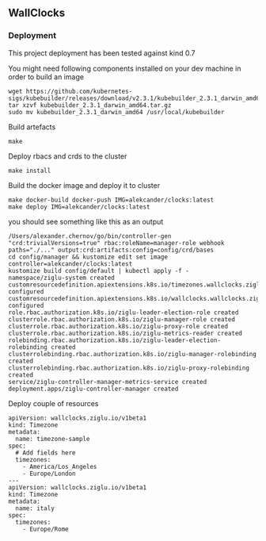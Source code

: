 ## WallClocks
### Deployment
This project deployment has been tested against kind 0.7

You might need following components installed on your dev machine in order to build an image
```
wget https://github.com/kubernetes-sigs/kubebuilder/releases/download/v2.3.1/kubebuilder_2.3.1_darwin_amd64.tar.gz
tar xzvf kubebuilder_2.3.1_darwin_amd64.tar.gz
sudo mv kubebuilder_2.3.1_darwin_amd64 /usr/local/kubebuilder
```
Build artefacts
```
make
```

Deploy rbacs and crds to the cluster
```
make install
```

Build the docker image and deploy it to cluster
```
make docker-build docker-push IMG=alekcander/clocks:latest  
make deploy IMG=alekcander/clocks:latest 
```
you should see something like this as an output
```
/Users/alexander.chernov/go/bin/controller-gen "crd:trivialVersions=true" rbac:roleName=manager-role webhook paths="./..." output:crd:artifacts:config=config/crd/bases
cd config/manager && kustomize edit set image controller=alekcander/clocks:latest
kustomize build config/default | kubectl apply -f -
namespace/ziglu-system created
customresourcedefinition.apiextensions.k8s.io/timezones.wallclocks.ziglu.io configured
customresourcedefinition.apiextensions.k8s.io/wallclocks.wallclocks.ziglu.io configured
role.rbac.authorization.k8s.io/ziglu-leader-election-role created
clusterrole.rbac.authorization.k8s.io/ziglu-manager-role created
clusterrole.rbac.authorization.k8s.io/ziglu-proxy-role created
clusterrole.rbac.authorization.k8s.io/ziglu-metrics-reader created
rolebinding.rbac.authorization.k8s.io/ziglu-leader-election-rolebinding created
clusterrolebinding.rbac.authorization.k8s.io/ziglu-manager-rolebinding created
clusterrolebinding.rbac.authorization.k8s.io/ziglu-proxy-rolebinding created
service/ziglu-controller-manager-metrics-service created
deployment.apps/ziglu-controller-manager created

```

Deploy couple of resources
```
apiVersion: wallclocks.ziglu.io/v1beta1
kind: Timezone
metadata:
  name: timezone-sample
spec:
  # Add fields here
  timezones:
    - America/Los_Angeles
    - Europe/London
---
apiVersion: wallclocks.ziglu.io/v1beta1
kind: Timezone
metadata:
  name: italy
spec:
  timezones:
    - Europe/Rome
```
